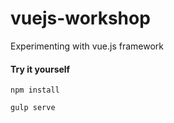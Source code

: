 # vuejs-workshop
Experimenting with vue.js framework

#### Try it yourself

    npm install

    gulp serve
